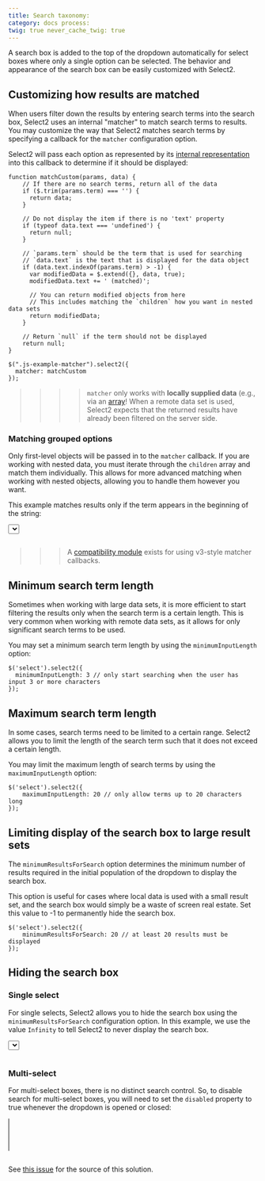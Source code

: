 ```yaml
---
title: Search taxonomy:
category: docs process:
twig: true never_cache_twig: true
---
```


A search box is added to the top of the dropdown automatically for select boxes where only a single option can be
selected. The behavior and appearance of the search box can be easily customized with Select2.

## Customizing how results are matched

When users filter down the results by entering search terms into the search box, Select2 uses an internal "matcher" to
match search terms to results. You may customize the way that Select2 matches search terms by specifying a callback for
the `matcher` configuration option.

Select2 will pass each option as represented by its [internal representation](/options) into this callback to determine
if it should be displayed:

```
function matchCustom(params, data) {
    // If there are no search terms, return all of the data
    if ($.trim(params.term) === '') {
      return data;
    }

    // Do not display the item if there is no 'text' property
    if (typeof data.text === 'undefined') {
      return null;
    }

    // `params.term` should be the term that is used for searching
    // `data.text` is the text that is displayed for the data object
    if (data.text.indexOf(params.term) > -1) {
      var modifiedData = $.extend({}, data, true);
      modifiedData.text += ' (matched)';
   
      // You can return modified objects from here
      // This includes matching the `children` how you want in nested data sets
      return modifiedData;
    }
   
    // Return `null` if the term should not be displayed
    return null;
}
    
$(".js-example-matcher").select2({
  matcher: matchCustom
});
```

> > > > `matcher` only works with **locally supplied data** (e.g., via an [array](/data-sources/arrays)!  When a remote data set is used, Select2 expects that the returned results have already been filtered on the server side.

### Matching grouped options

Only first-level objects will be passed in to the `matcher` callback. If you are working with nested data, you must
iterate through the `children` array and match them individually. This allows for more advanced matching when working
with nested objects, allowing you to handle them however you want.

This example matches results only if the term appears in the beginning of the string:

<div class="s2-example">
    <select class="js-example-matcher-start js-states form-control"></select>
</div>

<pre data-fill-from=".js-code-example-matcher"></pre>

<script type="text/javascript" class="js-code-example-matcher">

function matchStart(params, data) {
  // If there are no search terms, return all of the data
  if ($.trim(params.term) === '') {
    return data;
  }

  // Skip if there is no 'children' property
  if (typeof data.children === 'undefined') {
    return null;
  }

  // `data.children` contains the actual options that we are matching against
  var filteredChildren = [];
  $.each(data.children, function (idx, child) {
    if (child.text.toUpperCase().indexOf(params.term.toUpperCase()) == 0) {
      filteredChildren.push(child);
    }
  });

  // If we matched any of the timezone group's children, then set the matched children on the group
  // and return the group object
  if (filteredChildren.length) {
    var modifiedData = $.extend({}, data, true);
    modifiedData.children = filteredChildren;

    // You can return modified objects from here
    // This includes matching the `children` how you want in nested data sets
    return modifiedData;
  }

  // Return `null` if the term should not be displayed
  return null;
}

$(".js-example-matcher-start").select2({
  matcher: matchStart
});

</script>

> > > A [compatibility module](/upgrading/migrating-from-35#wrapper-for-old-style-matcher-callbacks) exists for using v3-style matcher callbacks.

## Minimum search term length

Sometimes when working with large data sets, it is more efficient to start filtering the results only when the search
term is a certain length. This is very common when working with remote data sets, as it allows for only significant
search terms to be used.

You may set a minimum search term length by using the `minimumInputLength` option:

```
$('select').select2({
  minimumInputLength: 3 // only start searching when the user has input 3 or more characters
});
```

## Maximum search term length

In some cases, search terms need to be limited to a certain range. Select2 allows you to limit the length of the search
term such that it does not exceed a certain length.

You may limit the maximum length of search terms by using the `maximumInputLength` option:

```
$('select').select2({
    maximumInputLength: 20 // only allow terms up to 20 characters long
});
```

## Limiting display of the search box to large result sets

The `minimumResultsForSearch` option determines the minimum number of results required in the initial population of the
dropdown to display the search box.

This option is useful for cases where local data is used with a small result set, and the search box would simply be a
waste of screen real estate. Set this value to -1 to permanently hide the search box.

```
$('select').select2({
    minimumResultsForSearch: 20 // at least 20 results must be displayed
});
```

## Hiding the search box

### Single select

For single selects, Select2 allows you to hide the search box using the `minimumResultsForSearch` configuration option.
In this example, we use the value `Infinity` to tell Select2 to never display the search box.

<div class="s2-example">
    <select id="js-example-basic-hide-search" class="js-states form-control"></select>
</div>

<pre data-fill-from="#js-code-example-basic-hide-search"></pre>

<script type="text/javascript" id="js-code-example-basic-hide-search">

$("#js-example-basic-hide-search").select2({
    minimumResultsForSearch: Infinity
});

</script>

### Multi-select

For multi-select boxes, there is no distinct search control. So, to disable search for multi-select boxes, you will need
to set the `disabled` property to true whenever the dropdown is opened or closed:

<div class="s2-example">
    <select id="js-example-basic-hide-search-multi" class="js-states form-control" multiple="multiple"></select>
</div>

<pre data-fill-from="#js-code-example-basic-hide-search-multi"></pre>

<script type="text/javascript" id="js-code-example-basic-hide-search-multi">

$('#js-example-basic-hide-search-multi').select2();

$('#js-example-basic-hide-search-multi').on('select2:opening select2:closing', function( event ) {
    var $searchfield = $(this).parent().find('.select2-search__field');
    $searchfield.prop('disabled', true);
});
</script>

See [this issue](https://github.com/select2/select2/issues/4797) for the source of this solution.
